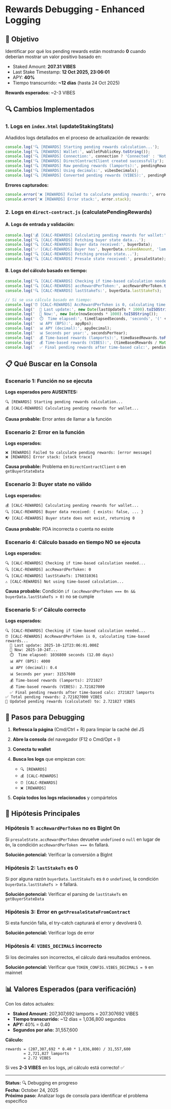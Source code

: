 # Rewards Debugging - Enhanced Logging

## 🎯 Objetivo

Identificar por qué los pending rewards están mostrando **0** cuando deberían mostrar un valor positivo basado en:
- Staked Amount: **207.31 VIBES**
- Last Stake Timestamp: **12 Oct 2025, 23:06:01**
- APY: **40%**
- Tiempo transcurrido: **~12 días** (hasta 24 Oct 2025)

**Rewards esperados:** ~2-3 VIBES

## 🔍 Cambios Implementados

### 1. Logs en `index.html` (updateStakingStats)

Añadidos logs detallados en el proceso de actualización de rewards:

```javascript
console.log('🔍 [REWARDS] Starting pending rewards calculation...');
console.log('🔍 [REWARDS] Wallet:', walletPublicKey.toString());
console.log('🔍 [REWARDS] Connection:', connection ? 'Connected' : 'Not connected');
console.log('🔍 [REWARDS] DirectContractClient created successfully');
console.log('🔍 [REWARDS] Raw pending rewards (lamports):', pendingRewardsLamports);
console.log('🔍 [REWARDS] Using decimals:', vibesDecimals);
console.log('🔍 [REWARDS] Converted pending rewards (VIBES):', pendingRewards);
```

**Errores capturados:**
```javascript
console.error('❌ [REWARDS] Failed to calculate pending rewards:', error);
console.error('❌ [REWARDS] Error stack:', error.stack);
```

### 2. Logs en `direct-contract.js` (calculatePendingRewards)

#### A. Logs de entrada y validación:
```javascript
console.log('💰 [CALC-REWARDS] Calculating pending rewards for wallet:', buyerPubkey.toString());
console.log('🔍 [CALC-REWARDS] Fetching buyer state data...');
console.log('🔍 [CALC-REWARDS] Buyer data received:', buyerData);
console.log('✅ [CALC-REWARDS] Buyer has', buyerData.stakedAmount, 'lamports staked');
console.log('🔍 [CALC-REWARDS] Fetching presale state...');
console.log('🔍 [CALC-REWARDS] Presale state received:', presaleState);
```

#### B. Logs del cálculo basado en tiempo:
```javascript
console.log('🔍 [CALC-REWARDS] Checking if time-based calculation needed...');
console.log('🔍 [CALC-REWARDS] accRewardPerToken:', accRewardPerToken.toString());
console.log('🔍 [CALC-REWARDS] lastStakeTs:', buyerData.lastStakeTs);

// Si se usa cálculo basado en tiempo:
console.log('⏰ [CALC-REWARDS] AccRewardPerToken is 0, calculating time-based rewards...');
console.log('  📅 Last update:', new Date(lastUpdateTs * 1000).toISOString());
console.log('  📅 Now:', new Date(nowSeconds * 1000).toISOString());
console.log('  ⏱️  Time elapsed:', timeElapsedSeconds, 'seconds', '(' + (timeElapsedSeconds / 86400).toFixed(2) + ' days)');
console.log('  📊 APY (BPS):', apyBps);
console.log('  📊 APY (decimal):', apyDecimal);
console.log('  📊 Seconds per year:', secondsPerYear);
console.log('  💰 Time-based rewards (lamports):', timeBasedRewards.toFixed(0));
console.log('  💰 Time-based rewards (VIBES):', (timeBasedRewards / Math.pow(10, TOKEN_CONFIG.VIBES_DECIMALS)).toFixed(9));
console.log('  ✅ Final pending rewards after time-based calc:', pendingRewards.toString(), 'lamports');
```

## 📋 Qué Buscar en la Consola

### Escenario 1: Función no se ejecuta
**Logs esperados pero AUSENTES:**
```
🔍 [REWARDS] Starting pending rewards calculation...
💰 [CALC-REWARDS] Calculating pending rewards for wallet...
```

**Causa probable:** Error antes de llamar a la función

### Escenario 2: Error en la función
**Logs esperados:**
```
❌ [REWARDS] Failed to calculate pending rewards: [error message]
❌ [REWARDS] Error stack: [stack trace]
```

**Causa probable:** Problema en `DirectContractClient` o en `getBuyerStateData`

### Escenario 3: Buyer state no válido
**Logs esperados:**
```
💰 [CALC-REWARDS] Calculating pending rewards for wallet...
🔍 [CALC-REWARDS] Buyer data received: { exists: false, ... }
📭 [CALC-REWARDS] Buyer state does not exist, returning 0
```

**Causa probable:** PDA incorrecta o cuenta no existe

### Escenario 4: Cálculo basado en tiempo NO se ejecuta
**Logs esperados:**
```
🔍 [CALC-REWARDS] Checking if time-based calculation needed...
🔍 [CALC-REWARDS] accRewardPerToken: 0
🔍 [CALC-REWARDS] lastStakeTs: 1760310361
⚠️ [CALC-REWARDS] Not using time-based calculation...
```

**Causa probable:** Condición `if (accRewardPerToken === 0n && buyerData.lastStakeTs > 0)` no se cumple

### Escenario 5: ✅ Cálculo correcto
**Logs esperados:**
```
🔍 [CALC-REWARDS] Checking if time-based calculation needed...
⏰ [CALC-REWARDS] AccRewardPerToken is 0, calculating time-based rewards...
  📅 Last update: 2025-10-12T23:06:01.000Z
  📅 Now: 2025-10-24T...
  ⏱️  Time elapsed: 1036800 seconds (12.00 days)
  📊 APY (BPS): 4000
  📊 APY (decimal): 0.4
  📊 Seconds per year: 31557600
  💰 Time-based rewards (lamports): 2721827
  💰 Time-based rewards (VIBES): 2.721827000
  ✅ Final pending rewards after time-based calc: 2721827 lamports
✅ Total pending rewards: 2.721827000 VIBES
🎁 Updated pending rewards (calculated) to: 2.721827 VIBES
```

## 🧪 Pasos para Debugging

1. **Refresca la página** (Cmd/Ctrl + R) para limpiar la caché del JS
2. **Abre la consola** del navegador (F12 o Cmd/Opt + I)
3. **Conecta tu wallet**
4. **Busca los logs** que empiezan con:
   - `🔍 [REWARDS]`
   - `💰 [CALC-REWARDS]`
   - `⏰ [CALC-REWARDS]`
   - `❌ [REWARDS]`

5. **Copia todos los logs relacionados** y compártelos

## 🎯 Hipótesis Principales

### Hipótesis 1: `accRewardPerToken` no es BigInt 0n
Si `presaleState.accRewardPerToken` devuelve `undefined` o `null` en lugar de `0n`, la condición `accRewardPerToken === 0n` fallará.

**Solución potencial:** Verificar la conversión a BigInt

### Hipótesis 2: `lastStakeTs` es 0
Si por alguna razón `buyerData.lastStakeTs` es `0` o `undefined`, la condición `buyerData.lastStakeTs > 0` fallará.

**Solución potencial:** Verificar el parsing de `lastStakeTs` en `getBuyerStateData`

### Hipótesis 3: Error en `getPresaleStateFromContract`
Si esta función falla, el try-catch capturará el error y devolverá 0.

**Solución potencial:** Verificar logs de error

### Hipótesis 4: `VIBES_DECIMALS` incorrecto
Si los decimales son incorrectos, el cálculo dará resultados erróneos.

**Solución potencial:** Verificar que `TOKEN_CONFIG.VIBES_DECIMALS = 9` en mainnet

## 📊 Valores Esperados (para verificación)

Con los datos actuales:
- **Staked Amount:** 207,307,692 lamports = 207.307692 VIBES
- **Tiempo transcurrido:** ~12 días = 1,036,800 segundos
- **APY:** 40% = 0.40
- **Segundos por año:** 31,557,600

**Cálculo:**
```
rewards = (207,307,692 * 0.40 * 1,036,800) / 31,557,600
        = 2,721,827 lamports
        = 2.72 VIBES
```

Si ves **2-3 VIBES** en los logs, ¡el cálculo está correcto! ✅

---

**Status:** 🔍 Debugging en progreso  
**Fecha:** October 24, 2025  
**Próximo paso:** Analizar logs de consola para identificar el problema específico

